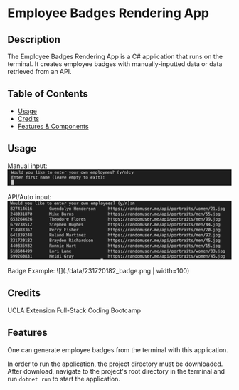 # Employee Badges Rendering App

## Description
The Employee Badges Rendering App is a C# application that runs on the terminal. It creates employee badges with manually-inputted data or data retrieved from an API.

## Table of Contents

- [Usage](#usage)
- [Credits](#credits)
- [Features & Components](#features)

## Usage

Manual input:
![](./data/previews/preview-manual.png)

API/Auto input:
![](./data/previews/preview-auto.png)

Badge Example:
![](./data/231720182_badge.png | width=100)

## Credits

UCLA Extension Full-Stack Coding Bootcamp

## Features
One can generate employee badges from the terminal with this application. 

In order to run the application, the project directory must be downloaded. After download, navigate to the project's root directory in the terminal and run `dotnet run` to start the application.
